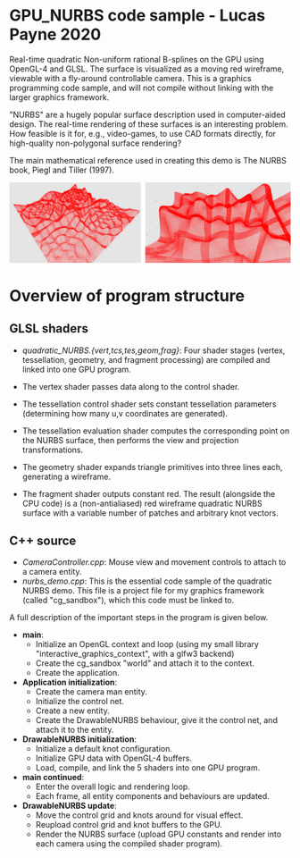 GPU_NURBS    code sample - Lucas Payne 2020
================================================================================
Real-time quadratic Non-uniform rational B-splines on the GPU using OpenGL-4 and GLSL.
The surface is visualized as a moving red wireframe, viewable with a fly-around
controllable camera. This is a graphics programming code sample, and will not
compile without linking with the larger graphics framework.

"NURBS" are a hugely popular surface description used in computer-aided design.
The real-time rendering of these surfaces is an interesting problem.
How feasible is it for, e.g., video-games, to use CAD formats directly,
for high-quality non-polygonal surface rendering?

The main mathematical reference used in creating this demo is
    The NURBS book, Piegl and Tiller (1997).

![tessellation](https://github.com/LucasPayne/GPU_NURBS_code_sample/blob/main/images/tessellation.png?raw=true)

Overview of program structure
================================================================================
GLSL shaders
--------------------------------------------------------------------------------
- *quadratic_NURBS.{vert,tcs,tes,geom,frag}*:
Four shader stages (vertex, tessellation, geometry, and fragment
processing) are compiled and linked into one GPU program.

- The vertex shader passes data along to the control shader.
- The tessellation control shader sets constant tessellation parameters
 (determining how many u,v coordinates are generated).
- The tessellation evaluation shader computes the corresponding point on
 the NURBS surface, then performs the view and projection transformations.
- The geometry shader expands triangle primitives into three lines each,
 generating a wireframe.
- The fragment shader outputs constant red.
The result (alongside the CPU code) is a (non-antialiased) red wireframe
quadratic NURBS surface with a variable number of patches and arbitrary
knot vectors.

C++ source
--------------------------------------------------------------------------------
- *CameraController.cpp*:
Mouse view and movement controls to attach to a camera entity.
- *nurbs_demo.cpp*:
This is the essential code sample of the quadratic NURBS demo. This file
is a project file for my graphics framework (called "cg_sandbox"), which
this code must be linked to.

A full description of the important steps in the program is given below.
- **main**:
  - Initialize an OpenGL context and loop (using my small library "interactive_graphics_context", with a glfw3 backend)
  - Create the cg_sandbox "world" and attach it to the context.
  - Create the application.
- **Application initialization**:
  - Create the camera man entity.
  - Initialize the control net.
  - Create a new entity.
  - Create the DrawableNURBS behaviour, give it the control net, and attach it to the entity.
- **DrawableNURBS initialization**:
  - Initialize a default knot configuration.
  - Initialize GPU data with OpenGL-4 buffers.
  - Load, compile, and link the 5 shaders into one GPU program.
- **main continued**:
  - Enter the overall logic and rendering loop.
  - Each frame, all entity components and behaviours are updated.
- **DrawableNURBS update**:
  - Move the control grid and knots around for visual effect.
  - Reupload control grid and knot buffers to the GPU.
  - Render the NURBS surface (upload GPU constants and render into each camera using the compiled shader program).
